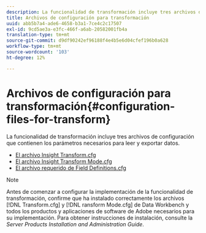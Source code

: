 ```yaml
---
description: La funcionalidad de transformación incluye tres archivos de configuración que contienen los parámetros necesarios para leer y exportar datos.
title: Archivos de configuración para transformación
uuid: abb5b7a4-ade6-4658-b3a1-7ce4c2c17507
exl-id: 9cd5ae3a-e3fc-466f-a6ab-20582001fb4a
translation-type: tm+mt
source-git-commit: d9df90242ef96188f4e4b5e6d04cfef196b0a628
workflow-type: tm+mt
source-wordcount: '103'
ht-degree: 12%

---
```


# Archivos de configuración para transformación{#configuration-files-for-transform}

La funcionalidad de transformación incluye tres archivos de configuración que contienen los parámetros necesarios para leer y exportar datos.

* [El archivo Insight Transform.cfg](../../../../home/c-dataset-const-proc/c-transf-func/c-config-files-transf/t-ins-transf-file/t-ins-transf-file.md#task-857fc535ccdb4c39b763179efa4b0f13)
* [El archivo Insight Transform Mode.cfg](../../../../home/c-dataset-const-proc/c-transf-func/c-config-files-transf/t-transf-mode-file.md#task-816c4723c08541898cd3449474dee3df)
* [El archivo requerido de Field Definitions.cfg ](../../../../home/c-dataset-const-proc/c-transf-func/c-config-files-transf/c-req-field-def-file.md#concept-3697c777c09049ccac0354962e7bb64c)

>[!NOTE]
>
>Antes de comenzar a configurar la implementación de la funcionalidad de transformación, confirme que ha instalado correctamente los archivos [!DNL Transform.cfg] y [!DNL ransform Mode.cfg] de Data Workbench y todos los productos y aplicaciones de software de Adobe necesarios para su implementación. Para obtener instrucciones de instalación, consulte la *Server Products Installation and Administration Guide*.
